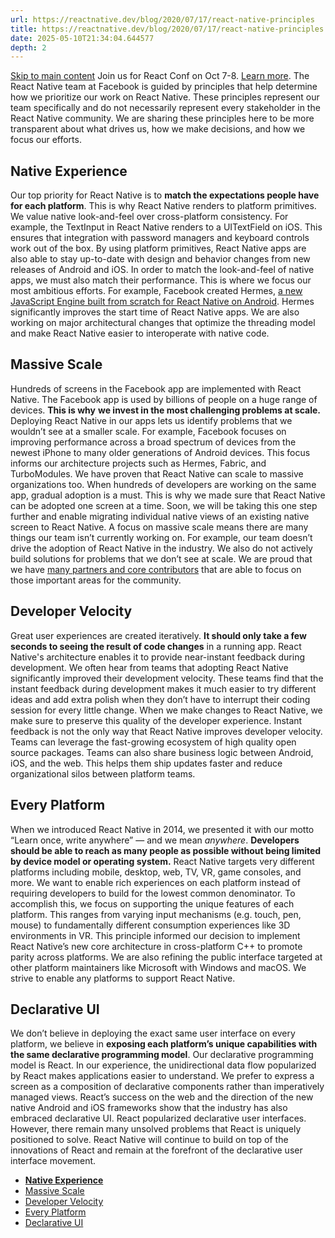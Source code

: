 ```yaml
---
url: https://reactnative.dev/blog/2020/07/17/react-native-principles
title: https://reactnative.dev/blog/2020/07/17/react-native-principles
date: 2025-05-10T21:34:04.644577
depth: 2
---
```


[Skip to main content](https://reactnative.dev/blog/2020/07/17/react-native-principles#__docusaurus_skipToContent_fallback)
Join us for React Conf on Oct 7-8. [Learn more](https://conf.react.dev).
The React Native team at Facebook is guided by principles that help determine how we prioritize our work on React Native. These principles represent our team specifically and do not necessarily represent every stakeholder in the React Native community. We are sharing these principles here to be more transparent about what drives us, how we make decisions, and how we focus our efforts.
## **Native Experience**[​](https://reactnative.dev/blog/2020/07/17/react-native-principles#native-experience "Direct link to native-experience")
Our top priority for React Native is to **match the expectations people have for each platform**. This is why React Native renders to platform primitives. We value native look-and-feel over cross-platform consistency.
For example, the TextInput in React Native renders to a UITextField on iOS. This ensures that integration with password managers and keyboard controls work out of the box. By using platform primitives, React Native apps are also able to stay up-to-date with design and behavior changes from new releases of Android and iOS.
In order to match the look-and-feel of native apps, we must also match their performance. This is where we focus our most ambitious efforts. For example, Facebook created Hermes, [a new JavaScript Engine built from scratch for React Native on Android](https://facebook.github.io/react-native/blog/2019/07/17/hermes). Hermes significantly improves the start time of React Native apps. We are also working on major architectural changes that optimize the threading model and make React Native easier to interoperate with native code.
## Massive Scale[​](https://reactnative.dev/blog/2020/07/17/react-native-principles#massive-scale "Direct link to Massive Scale")
Hundreds of screens in the Facebook app are implemented with React Native. The Facebook app is used by billions of people on a huge range of devices. **This is why** **we invest in the most challenging problems at scale.**
Deploying React Native in our apps lets us identify problems that we wouldn’t see at a smaller scale. For example, Facebook focuses on improving performance across a broad spectrum of devices from the newest iPhone to many older generations of Android devices. This focus informs our architecture projects such as Hermes, Fabric, and TurboModules.
We have proven that React Native can scale to massive organizations too. When hundreds of developers are working on the same app, gradual adoption is a must. This is why we made sure that React Native can be adopted one screen at a time. Soon, we will be taking this one step further and enable migrating individual native views of an existing native screen to React Native.
A focus on massive scale means there are many things our team isn’t currently working on. For example, our team doesn’t drive the adoption of React Native in the industry. We also do not actively build solutions for problems that we don’t see at scale. We are proud that we have [many partners and core contributors](https://github.com/facebook/react-native/blob/master/ECOSYSTEM.md) that are able to focus on those important areas for the community.
## Developer Velocity[​](https://reactnative.dev/blog/2020/07/17/react-native-principles#developer-velocity "Direct link to Developer Velocity")
Great user experiences are created iteratively. **It should only take a few seconds to seeing the result of code changes** in a running app. React Native's architecture enables it to provide near-instant feedback during development.
We often hear from teams that adopting React Native significantly improved their development velocity. These teams find that the instant feedback during development makes it much easier to try different ideas and add extra polish when they don’t have to interrupt their coding session for every little change. When we make changes to React Native, we make sure to preserve this quality of the developer experience.
Instant feedback is not the only way that React Native improves developer velocity. Teams can leverage the fast-growing ecosystem of high quality open source packages. Teams can also share business logic between Android, iOS, and the web. This helps them ship updates faster and reduce organizational silos between platform teams.
## Every Platform[​](https://reactnative.dev/blog/2020/07/17/react-native-principles#every-platform "Direct link to Every Platform")
When we introduced React Native in 2014, we presented it with our motto “Learn once, write anywhere” — and we mean _anywhere_. **Developers should be able to reach as many people as possible without being limited by device model or operating system.**
React Native targets very different platforms including mobile, desktop, web, TV, VR, game consoles, and more. We want to enable rich experiences on each platform instead of requiring developers to build for the lowest common denominator. To accomplish this, we focus on supporting the unique features of each platform. This ranges from varying input mechanisms (e.g. touch, pen, mouse) to fundamentally different consumption experiences like 3D environments in VR.
This principle informed our decision to implement React Native’s new core architecture in cross-platform C++ to promote parity across platforms. We are also refining the public interface targeted at other platform maintainers like Microsoft with Windows and macOS. We strive to enable any platforms to support React Native.
## Declarative UI[​](https://reactnative.dev/blog/2020/07/17/react-native-principles#declarative-ui "Direct link to Declarative UI")
We don’t believe in deploying the exact same user interface on every platform, we believe in **exposing each platform’s unique capabilities with the same declarative programming model**. Our declarative programming model is React.
In our experience, the unidirectional data flow popularized by React makes applications easier to understand. We prefer to express a screen as a composition of declarative components rather than imperatively managed views. React’s success on the web and the direction of the new native Android and iOS frameworks show that the industry has also embraced declarative UI.
React popularized declarative user interfaces. However, there remain many unsolved problems that React is uniquely positioned to solve. React Native will continue to build on top of the innovations of React and remain at the forefront of the declarative user interface movement.
  * [**Native Experience**](https://reactnative.dev/blog/2020/07/17/react-native-principles#native-experience)
  * [Massive Scale](https://reactnative.dev/blog/2020/07/17/react-native-principles#massive-scale)
  * [Developer Velocity](https://reactnative.dev/blog/2020/07/17/react-native-principles#developer-velocity)
  * [Every Platform](https://reactnative.dev/blog/2020/07/17/react-native-principles#every-platform)
  * [Declarative UI](https://reactnative.dev/blog/2020/07/17/react-native-principles#declarative-ui)



